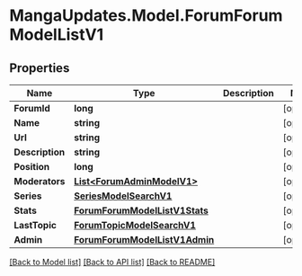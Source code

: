 # MangaUpdates.Model.ForumForumModelListV1

## Properties

Name | Type | Description | Notes
------------ | ------------- | ------------- | -------------
**ForumId** | **long** |  | [optional] 
**Name** | **string** |  | [optional] 
**Url** | **string** |  | [optional] 
**Description** | **string** |  | [optional] 
**Position** | **long** |  | [optional] 
**Moderators** | [**List&lt;ForumAdminModelV1&gt;**](ForumAdminModelV1.md) |  | [optional] 
**Series** | [**SeriesModelSearchV1**](SeriesModelSearchV1.md) |  | [optional] 
**Stats** | [**ForumForumModelListV1Stats**](ForumForumModelListV1Stats.md) |  | [optional] 
**LastTopic** | [**ForumTopicModelSearchV1**](ForumTopicModelSearchV1.md) |  | [optional] 
**Admin** | [**ForumForumModelListV1Admin**](ForumForumModelListV1Admin.md) |  | [optional] 

[[Back to Model list]](../README.md#documentation-for-models) [[Back to API list]](../README.md#documentation-for-api-endpoints) [[Back to README]](../README.md)

